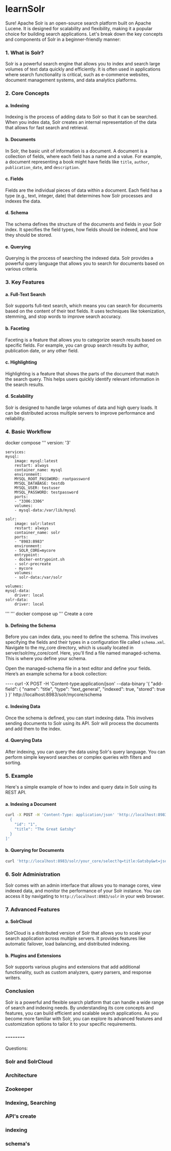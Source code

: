 # learnSolr
Sure! Apache Solr is an open-source search platform built on Apache Lucene. It is designed for scalability and flexibility, making it a popular choice for building search applications. Let's break down the key concepts and components of Solr in a beginner-friendly manner:

### 1. What is Solr?
Solr is a powerful search engine that allows you to index and search large volumes of text data quickly and efficiently. It is often used in applications where search functionality is critical, such as e-commerce websites, document management systems, and data analytics platforms.

### 2. Core Concepts

#### a. Indexing
Indexing is the process of adding data to Solr so that it can be searched. When you index data, Solr creates an internal representation of the data that allows for fast search and retrieval.

#### b. Documents
In Solr, the basic unit of information is a document. A document is a collection of fields, where each field has a name and a value. For example, a document representing a book might have fields like `title`, `author`, `publication_date`, and `description`.

#### c. Fields
Fields are the individual pieces of data within a document. Each field has a type (e.g., text, integer, date) that determines how Solr processes and indexes the data.

#### d. Schema
The schema defines the structure of the documents and fields in your Solr index. It specifies the field types, how fields should be indexed, and how they should be stored.

#### e. Querying
Querying is the process of searching the indexed data. Solr provides a powerful query language that allows you to search for documents based on various criteria.

### 3. Key Features

#### a. Full-Text Search
Solr supports full-text search, which means you can search for documents based on the content of their text fields. It uses techniques like tokenization, stemming, and stop words to improve search accuracy.

#### b. Faceting
Faceting is a feature that allows you to categorize search results based on specific fields. For example, you can group search results by author, publication date, or any other field.

#### c. Highlighting
Highlighting is a feature that shows the parts of the document that match the search query. This helps users quickly identify relevant information in the search results.

#### d. Scalability
Solr is designed to handle large volumes of data and high query loads. It can be distributed across multiple servers to improve performance and reliability.

### 4. Basic Workflow
docker compose
'''
    version: '3'

    services:
    mysql:
        image: mysql:latest
        restart: always
        container_name: mysql
        environment:
        MYSQL_ROOT_PASSWORD: rootpassword
        MYSQL_DATABASE: testdb
        MYSQL_USER: testuser
        MYSQL_PASSWORD: testpassword
        ports:
        - "3306:3306"
        volumes:
        - mysql-data:/var/lib/mysql

    solr:
        image: solr:latest
        restart: always
        container_name: solr
        ports:
        - "8983:8983"
        environment:
        - SOLR_CORE=mycore
        entrypoint:
        - docker-entrypoint.sh
        - solr-precreate
        - mycore
        volumes:
        - solr-data:/var/solr

    volumes:
    mysql-data:
        driver: local
    solr-data:
        driver: local

'''
'''
    docker compose up
'''
Create a core 
#### b. Defining the Schema
Before you can index data, you need to define the schema. This involves specifying the fields and their types in a configuration file called `schema.xml`.
Navigate to the my_core directory, which is usually located in server/solr/my_core/conf. Here, you'll find a file named managed-schema. This is where you define your schema.

Open the managed-schema file in a text editor and define your fields. Here’s an example schema for a book collection:

<schema name="example" version="1.6">
  <fields>
    <field name="id" type="string" indexed="true" stored="true" required="true" />
    <field name="title" type="text_general" indexed="true" stored="true" />
    <field name="author" type="text_general" indexed="true" stored="true" />
    <field name="publication_date" type="date" indexed="true" stored="true" />
    <field name="description" type="text_general" indexed="true" stored="true" />
  </fields>
</schema>
----
curl -X POST -H 'Content-type:application/json' --data-binary '{
  "add-field": {
    "name": "title",
    "type": "text_general",
    "indexed": true,
    "stored": true
  }
}' http://localhost:8983/solr/mycore/schema

#### c. Indexing Data
Once the schema is defined, you can start indexing data. This involves sending documents to Solr using its API. Solr will process the documents and add them to the index.

#### d. Querying Data
After indexing, you can query the data using Solr's query language. You can perform simple keyword searches or complex queries with filters and sorting.

### 5. Example

Here's a simple example of how to index and query data in Solr using its REST API.

#### a. Indexing a Document

```bash
curl -X POST -H 'Content-Type: application/json' 'http://localhost:8983/solr/mycore/update?commit=true' -d '[
  {
    "id": "1",
    "title": "The Great Gatsby"
  }
]'
```

#### b. Querying for Documents

```bash
curl 'http://localhost:8983/solr/your_core/select?q=title:Gatsby&wt=json'
```

### 6. Solr Administration
Solr comes with an admin interface that allows you to manage cores, view indexed data, and monitor the performance of your Solr instance. You can access it by navigating to `http://localhost:8983/solr` in your web browser.

### 7. Advanced Features

#### a. SolrCloud
SolrCloud is a distributed version of Solr that allows you to scale your search application across multiple servers. It provides features like automatic failover, load balancing, and distributed indexing.

#### b. Plugins and Extensions
Solr supports various plugins and extensions that add additional functionality, such as custom analyzers, query parsers, and response writers.

### Conclusion
Solr is a powerful and flexible search platform that can handle a wide range of search and indexing needs. By understanding its core concepts and features, you can build efficient and scalable search applications. As you become more familiar with Solr, you can explore its advanced features and customization options to tailor it to your specific requirements.


### --------
Questions:
### Solr and SolrCloud 
### Architecture
### Zookeeper
### Indexing, Searching
### API's create 
### indexing 
### schema's 
